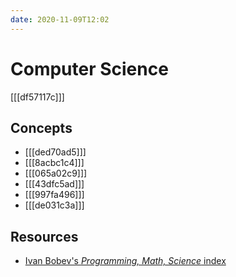 ```yaml
---
date: 2020-11-09T12:02
---
```


# Computer Science

[[[df57117c]]]

## Concepts

- [[[ded70ad5]]]
- [[[8acbc1c4]]]
- [[[065a02c9]]]
- [[[43dfc5ad]]]
- [[[997fa496]]]
- [[[de031c3a]]]

## Resources

- [Ivan Bobev's _Programming, Math, Science_ index][bobev]

[bobev]: https://github.com/bobeff/programming-math-science
